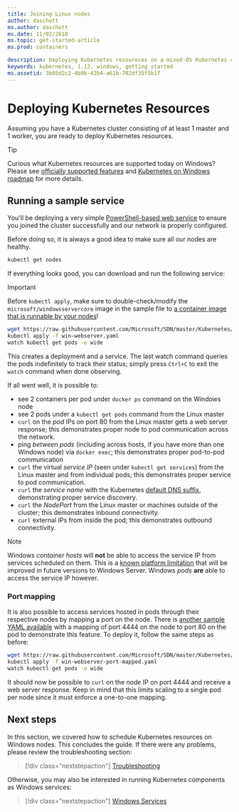 ```yaml
---
title: Joining Linux nodes
author: daschott
ms.author: daschott
ms.date: 11/02/2018
ms.topic: get-started-article
ms.prod: containers

description: Deploying Kubernetes resoureces on a mixed-OS Kubernetes cluster.
keywords: kubernetes, 1.13, windows, getting started
ms.assetid: 3b05d2c2-4b9b-42b4-a61b-702df35f5b17
---
```

# Deploying Kubernetes Resources #
Assuming you have a Kubernetes cluster consisting of at least 1 master and 1 worker, you are ready to deploy Kubernetes resources.
> [!TIP] 
> Curious what Kubernetes resources are supported today on Windows? Please see [officially supported features](https://kubernetes.io/docs/getting-started-guides/windows/#supported-features) and [Kubernetes on Windows roadmap](https://trello.com/b/rjTqrwjl/windows-k8s-roadmap) for more details.


## Running a sample service ##
You'll be deploying a very simple [PowerShell-based web service](https://github.com/Microsoft/SDN/blob/master/Kubernetes/WebServer.yaml) to ensure you joined the cluster successfully and our network is properly configured.

Before doing so, it is always a good idea to make sure all our nodes are healthy.
```bash
kubectl get nodes
```

If everything looks good, you can download and run the following service:
> [!Important] 
> Before `kubectl apply`, make sure to double-check/modify the `microsoft/windowsservercore` image in the sample file to [a container image that is runnable by your nodes](https://docs.microsoft.com/virtualization/windowscontainers/deploy-containers/version-compatibility#choosing-container-os-versions)!

```bash
wget https://raw.githubusercontent.com/Microsoft/SDN/master/Kubernetes/flannel/l2bridge/manifests/simpleweb.yml -O win-webserver.yaml
kubectl apply -f win-webserver.yaml
watch kubectl get pods -o wide
```

This creates a deployment and a service. The last watch command queries the pods indefinitely to track their status; simply press `Ctrl+C` to exit the `watch` command when done observing.

If all went well, it is possible to:

  - see 2 containers per pod under `docker ps` command on the Windows node
  - see 2 pods under a `kubectl get pods` command from the Linux master
  - `curl` on the *pod* IPs on port 80 from the Linux master gets a web server response; this demonstrates proper node to pod communication across the network.
  - ping *between pods* (including across hosts, if you have more than one Windows node) via `docker exec`; this demonstrates proper pod-to-pod communication
  - `curl` the virtual *service IP* (seen under `kubectl get services`) from the Linux master and from individual pods; this demonstrates proper service to pod communication.
  - `curl` the *service name* with the Kubernetes [default DNS suffix](https://kubernetes.io/docs/concepts/services-networking/dns-pod-service/#services), demonstrating proper service discovery.
  - `curl` the *NodePort* from the Linux master or machines outside of the cluster; this demonstrates inbound connectivity.
  - `curl` external IPs from inside the pod; this demonstrates outbound connectivity.

> [!Note]  
> Windows *container hosts* will **not** be able to access the service IP from services scheduled on them. This is a [known platform limitation](./common-problems.md#my-windows-node-cannot-access-my-services-using-the-service-ip) that will be improved in future versions to Windows Server. Windows *pods* **are** able to access the service IP however.

### Port mapping ### 
It is also possible to access services hosted in pods through their respective nodes by mapping a port on the node. There is [another sample YAML available](https://github.com/Microsoft/SDN/blob/master/Kubernetes/PortMapping.yaml) with a mapping of port 4444 on the node to port 80 on the pod to demonstrate this feature. To deploy it, follow the same steps as before:

```bash
wget https://raw.githubusercontent.com/Microsoft/SDN/master/Kubernetes/PortMapping.yaml -O win-webserver-port-mapped.yaml
kubectl apply -f win-webserver-port-mapped.yaml
watch kubectl get pods -o wide
```

It should now be possible to `curl` on the *node* IP on port 4444 and receive a web server response. Keep in mind that this limits scaling to a single pod per node since it must enforce a one-to-one mapping.


## Next steps ##
In this section, we covered how to schedule Kubernetes resources on Windows nodes. This concludes the guide. If there were any problems, please review the troubleshooting section:

> [!div class="nextstepaction"]
> [Troubleshooting](./common-problems.md)

Otherwise, you may also be interested in running Kubernetes components as Windows services:
> [!div class="nextstepaction"]
> [Windows Services](./kube-windows-services.md)